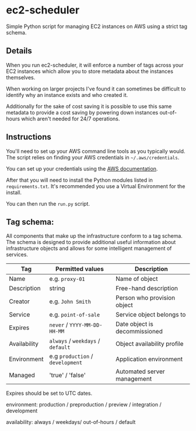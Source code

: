 ec2-scheduler
=============

Simple Python script for managing EC2 instances on AWS using a strict tag schema.

## Details

When you run ec2-scheduler, it will enforce a number of tags across your EC2
instances which allow you to store metadata about the instances themselves.

When working on larger projects I've found it can sometimes be difficult to
identify why an instance exists and who created it.

Additionally for the sake of cost saving it is possible to use this same
metadata to provide a cost saving by powering down instances out-of-hours which
aren't needed for 24/7 operations.

## Instructions

You'll need to set up your AWS command line tools as you typically would. The
script relies on finding your AWS credentials in `~/.aws/credentials`.

You can set up your credentials using the [AWS documentation](http://docs.aws.amazon.com/cli/latest/userguide/cli-chap-getting-started.html).

After that you will need to install the Python modules listed in `requirements.txt`.
It's recommended you use a Virtual Environment for the install.

You can then run the `run.py` script.

## Tag schema:
All components that make up the infrastructure conform to a tag schema. The
schema is designed to provide additional useful information about infrastructure
objects and allows for some intelligent management of services.

| Tag          | Permitted values                  | Description                   |
|--------------|-----------------------------------|-------------------------------|
| Name         | e.g. `proxy-01`                   | Name of object                |
| Description  | string                            | Free-hand description         |
| Creator      | e.g. `John Smith`                 | Person who provision object   |
| Service      | e.g. `point-of-sale`              | Service object belongs to     |
| Expires      | `never` / `YYYY-MM-DD-HH-MM`      | Date object is decommissioned |
| Availability | `always` / `weekdays` / `default` | Object availability profile   |
| Environment  | e.g `production` / `development`  | Application environment       |
| Managed      | 'true' / 'false'                  | Automated server management   |

Expires should be set to UTC dates.

environment:  production / preproduction / preview / integration / development

availability: always / weekdays/ out-of-hours / default
